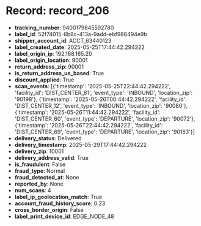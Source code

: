# Record: record_206

- **tracking_number**: 9400179845592780
- **label_id**: 52f74015-8b8c-413a-9add-ebf986494e9b
- **shipper_account_id**: ACCT_63440123
- **label_created_date**: 2025-05-25T17:44:42.294222
- **label_origin_ip**: 192.168.165.20
- **label_origin_location**: 90001
- **return_address_zip**: 90001
- **is_return_address_us_based**: True
- **discount_applied**: True
- **scan_events**: [{'timestamp': '2025-05-25T22:44:42.294222', 'facility_id': 'DIST_CENTER_81', 'event_type': 'INBOUND', 'location_zip': '90198'}, {'timestamp': '2025-05-26T00:44:42.294222', 'facility_id': 'DIST_CENTER_12', 'event_type': 'INBOUND', 'location_zip': '90080'}, {'timestamp': '2025-05-26T11:44:42.294222', 'facility_id': 'DIST_CENTER_60', 'event_type': 'DEPARTURE', 'location_zip': '90072'}, {'timestamp': '2025-05-26T22:44:42.294222', 'facility_id': 'DIST_CENTER_69', 'event_type': 'DEPARTURE', 'location_zip': '90163'}]
- **delivery_status**: Delivered
- **delivery_timestamp**: 2025-05-29T17:44:42.294222
- **delivery_zip**: 10001
- **delivery_address_valid**: True
- **is_fraudulent**: False
- **fraud_type**: Normal
- **fraud_detected_at**: None
- **reported_by**: None
- **num_scans**: 4
- **label_ip_geolocation_match**: True
- **account_fraud_history_score**: 0.23
- **cross_border_origin**: False
- **label_print_device_id**: EDGE_NODE_48